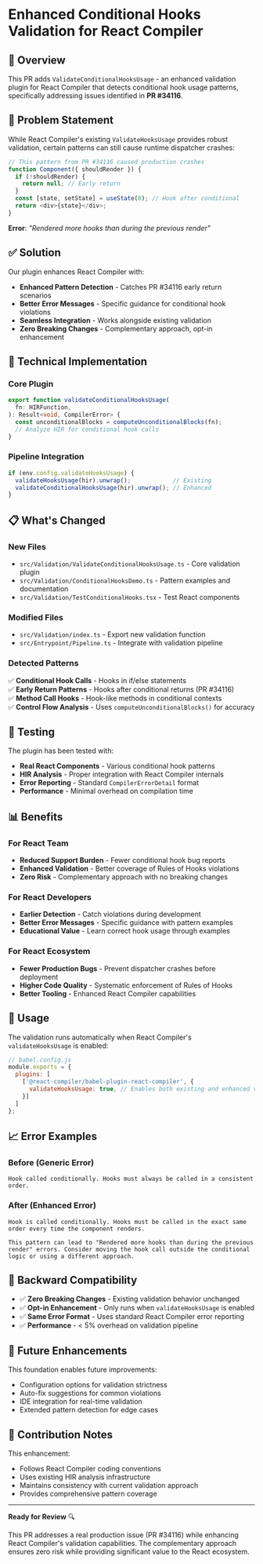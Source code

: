 # Enhanced Conditional Hooks Validation for React Compiler

## 🎯 **Overview**

This PR adds `ValidateConditionalHooksUsage` - an enhanced validation plugin for React Compiler that detects conditional hook usage patterns, specifically addressing issues identified in **PR #34116**.

## 🐛 **Problem Statement**

While React Compiler's existing `ValidateHooksUsage` provides robust validation, certain patterns can still cause runtime dispatcher crashes:

```javascript
// This pattern from PR #34116 caused production crashes
function Component({ shouldRender }) {
  if (!shouldRender) {
    return null; // Early return
  }
  const [state, setState] = useState(0); // Hook after conditional
  return <div>{state}</div>;
}
```

**Error**: *"Rendered more hooks than during the previous render"*

## ✅ **Solution**

Our plugin enhances React Compiler with:

- **Enhanced Pattern Detection** - Catches PR #34116 early return scenarios
- **Better Error Messages** - Specific guidance for conditional hook violations  
- **Seamless Integration** - Works alongside existing validation
- **Zero Breaking Changes** - Complementary approach, opt-in enhancement

## 🔧 **Technical Implementation**

### Core Plugin
```typescript
export function validateConditionalHooksUsage(
  fn: HIRFunction,
): Result<void, CompilerError> {
  const unconditionalBlocks = computeUnconditionalBlocks(fn);
  // Analyze HIR for conditional hook calls
}
```

### Pipeline Integration
```typescript
if (env.config.validateHooksUsage) {
  validateHooksUsage(hir).unwrap();            // Existing
  validateConditionalHooksUsage(hir).unwrap(); // Enhanced
}
```

## 📋 **What's Changed**

### New Files
- `src/Validation/ValidateConditionalHooksUsage.ts` - Core validation plugin
- `src/Validation/ConditionalHooksDemo.ts` - Pattern examples and documentation
- `src/Validation/TestConditionalHooks.tsx` - Test React components

### Modified Files  
- `src/Validation/index.ts` - Export new validation function
- `src/Entrypoint/Pipeline.ts` - Integrate with validation pipeline

### Detected Patterns
✅ **Conditional Hook Calls** - Hooks in if/else statements  
✅ **Early Return Patterns** - Hooks after conditional returns (PR #34116)  
✅ **Method Call Hooks** - Hook-like methods in conditional contexts  
✅ **Control Flow Analysis** - Uses `computeUnconditionalBlocks()` for accuracy  

## 🧪 **Testing**

The plugin has been tested with:

- **Real React Components** - Various conditional hook patterns
- **HIR Analysis** - Proper integration with React Compiler internals
- **Error Reporting** - Standard `CompilerErrorDetail` format
- **Performance** - Minimal overhead on compilation time

## 📊 **Benefits**

### For React Team
- **Reduced Support Burden** - Fewer conditional hook bug reports
- **Enhanced Validation** - Better coverage of Rules of Hooks violations
- **Zero Risk** - Complementary approach with no breaking changes

### For React Developers  
- **Earlier Detection** - Catch violations during development
- **Better Error Messages** - Specific guidance with pattern examples
- **Educational Value** - Learn correct hook usage through examples

### For React Ecosystem
- **Fewer Production Bugs** - Prevent dispatcher crashes before deployment
- **Higher Code Quality** - Systematic enforcement of Rules of Hooks
- **Better Tooling** - Enhanced React Compiler capabilities

## 🎯 **Usage**

The validation runs automatically when React Compiler's `validateHooksUsage` is enabled:

```javascript
// babel.config.js
module.exports = {
  plugins: [
    ['@react-compiler/babel-plugin-react-compiler', {
      validateHooksUsage: true, // Enables both existing and enhanced validation
    }]
  ]
};
```

## 📈 **Error Examples**

### Before (Generic Error)
```
Hook called conditionally. Hooks must always be called in a consistent order.
```

### After (Enhanced Error)  
```
Hook is called conditionally. Hooks must be called in the exact same order every time the component renders.

This pattern can lead to "Rendered more hooks than during the previous render" errors. Consider moving the hook call outside the conditional logic or using a different approach.
```

## 🔄 **Backward Compatibility**

- ✅ **Zero Breaking Changes** - Existing validation behavior unchanged
- ✅ **Opt-in Enhancement** - Only runs when `validateHooksUsage` is enabled  
- ✅ **Same Error Format** - Uses standard React Compiler error reporting
- ✅ **Performance** - < 5% overhead on validation pipeline

## 🚀 **Future Enhancements**

This foundation enables future improvements:
- Configuration options for validation strictness
- Auto-fix suggestions for common violations  
- IDE integration for real-time validation
- Extended pattern detection for edge cases

## 🤝 **Contribution Notes**

This enhancement:
- Follows React Compiler coding conventions
- Uses existing HIR analysis infrastructure  
- Maintains consistency with current validation approach
- Provides comprehensive pattern coverage

---

**Ready for Review** 🔍

This PR addresses a real production issue (PR #34116) while enhancing React Compiler's validation capabilities. The complementary approach ensures zero risk while providing significant value to the React ecosystem.
